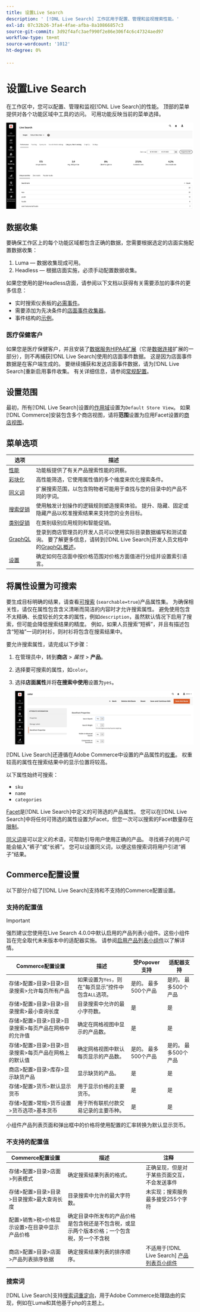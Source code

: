 ```yaml
---
title: 设置Live Search
description: ' [!DNL Live Search] 工作区用于配置、管理和监视搜索性能。'
exl-id: 07c32b26-3fa4-4fae-afba-8a10866857c3
source-git-commit: 3d92f4afc3aef990f2e86e306f4c6c47324aed97
workflow-type: tm+mt
source-wordcount: '1012'
ht-degree: 0%

---
```


# 设置Live Search

在工作区中，您可以配置、管理和监视[!DNL Live Search]的性能。 顶部的菜单提供对各个功能区域中工具的访问。 可用功能反映当前的菜单选择。

![Workspace](assets/workspace.png)

## 数据收集

要确保工作区上的每个功能区域都包含正确的数据，您需要根据选定的店面实施配置数据收集：

1. Luma — 数据收集现成可用。
1. Headless — 根据店面实施，必须手动配置数据收集。

如果您使用的是Headless店面，请参阅以下文档以获得有关需要添加的事件的更多信息：

- 实时搜索仪表板的[必需事件](events.md)。
- 需要添加为先决条件的[店面事件收集器](https://developer.adobe.com/commerce/services/shared-services/storefront-events/collector/)。
- 事件结构的[示例](https://github.com/adobe/commerce-events/tree/main/examples)。

### 医疗保健客户

如果您是医疗保健客户，并且安装了[数据服务HIPAA扩展](../data-connection/hipaa-readiness.md#installation)（它是[数据连接](../data-connection/overview.md)扩展的一部分），则不再捕获[!DNL Live Search]使用的店面事件数据。 这是因为店面事件数据是在客户端生成的。 要继续捕获和发送店面事件数据，请为[!DNL Live Search]重新启用事件收集。 有关详细信息，请参阅[常规配置](https://experienceleague.adobe.com/en/docs/commerce-admin/config/general/general#data-services)。

## 设置范围

最初，所有[!DNL Live Search]设置的[作用域](https://experienceleague.adobe.com/docs/commerce-admin/start/setup/websites-stores-views.html#scope-settings)设置为`Default Store View`。 如果[!DNL Commerce]安装包含多个商店视图，请将&#x200B;**范围**&#x200B;设置为应用Facet设置的[商店视图](https://experienceleague.adobe.com/docs/commerce-admin/start/setup/websites-stores-views.html)。

## 菜单选项

| 选项 | 描述 |
|--- |--- |
| [性能](performance.md) | 功能板提供了有关产品搜索性能的洞察。 |
| [彩块化](facets.md) | 高性能筛选，它使用属性值的多个维度来优化搜索条件。 |
| [同义词](synonyms.md) | 扩展搜索范围，以包含购物者可能用于查找与您的目录中的产品不同的字词。 |
| [搜索促销](rules.md) | 使用触发计划操作的逻辑规则塑造搜索体验。 提升、隐藏、固定或隐藏产品以校准搜索结果来支持您的业务目标。 |
| [类别促销](category-merch.md) | 在类别级别应用规则和智能促销。 |
| [GraphQL](graphql.md) | 登录到商店管理员的开发人员可以使用实际目录数据编写和测试查询。 要了解更多信息，请转到[!DNL Live Search]开发人员文档中的[GraphQL概述](https://developer.adobe.com/commerce/services/graphql/live-search/)。 |
| [设置](settings.md) | 确定如何在店面中按价格范围对价格方面值进行分组并设置索引语言。 |

## 将属性设置为可搜索

要生成目标明确的结果，请查看[可搜索](https://experienceleague.adobe.com/docs/commerce-admin/catalog/product-attributes/product-attributes.html) (`searchable=true`)产品属性集。 为确保相关性，请仅在属性包含含义清晰而简洁的内容时才允许搜索属性。 避免使用包含不太精确、长度较长的文本的属性，例如`description`，虽然默认情况下启用了搜索，但可能会降低搜索结果的精度。 例如，如果人员搜索“短裤”，并且有描述包含“短袖”一词的衬衫，则衬衫将包含在搜索结果中。

要允许搜索属性，请完成以下步骤：

1. 在管理员中，转到&#x200B;**商店** > *属性* > **产品**。
1. 选择要可搜索的属性，如`color`。
1. 选择&#x200B;**店面属性**&#x200B;并将&#x200B;**在搜索中使用**&#x200B;设置为`yes`。

   ![Workspace](assets/attribute-searchable.png)

[!DNL Live Search]还遵循在Adobe Commerce中设置的产品属性的[权重](https://experienceleague.adobe.com/docs/commerce-admin/catalog/catalog/search/search-results.html#weighted-search)。 权重较高的属性在搜索结果中的显示位置将较高。

以下属性始终可搜索：

- `sku`
- `name`
- `categories`

[Facet](facets.md)是[!DNL Live Search]中定义的可筛选的产品属性。 您可以在[!DNL Live Search]中将任何可筛选的属性设置为Facet，但您一次可以搜索的Facet数量存在[限制](boundaries-limits.md)。

[同义词](synonyms.md)是可以定义的术语，可帮助引导用户使用正确的产品。 寻找裤子的用户可能会输入“裤子”或“长裤”。 您可以设置同义词，以便这些搜索词将用户引进“裤子”结果。

## Commerce配置设置

以下部分介绍了[!DNL Live Search]支持和不支持的Commerce配置设置。

### 支持的配置值

>[!IMPORTANT]
>
>强烈建议您使用在Live Search 4.0.0中默认启用的产品列表小组件。这些小组件旨在完全取代未来版本中的适配器实施。 请参阅[启用产品列表小组件](install.md#enable-product-listing-widgets)以了解详情。

| Commerce配置设置 | 描述 | 受Popover支持 | 适配器支持 |
|---|---|---|---|
| 存储>配置>目录>目录>目录搜索>允许每页所有产品 | 如果设置为`Yes`，则在“每页显示”控件中包含`ALL`选项。 | 是的。 最多500个产品 | 是的。 最多500个产品 |
| 存储>配置>目录>目录>目录搜索>最小查询长度 | 目录搜索中允许的最小字符数。 | 是 | 是 |
| 存储>配置>目录>目录>目录搜索>每页产品在网格中的允许值 | 确定在网格视图中显示的产品数。 | 是 | 是 |
| 存储>配置>目录>目录>目录搜索>每页产品在网格上的默认值 | 确定网格视图中默认每页显示的产品数。 | 是的。 最多500个产品 | 是的。 最多500个产品 |
| 商店>配置>目录>库存>显示缺货产品 | 显示缺货的产品。 | 是 | 是 |
| 存储>配置>货币>默认显示货币 | 用于显示价格的主要货币。 | 是 | 是 |
| 存储>配置>常规>货币设置>货币选项>基本货币 | 用于所有联机付款交易记录的主要币种。 | 是 | 是 |

小组件产品列表页面和弹出框中的价格将使用配置的汇率转换为默认显示货币。

### 不支持的配置值

| Commerce配置设置 | 描述 | 注释 |
|---|---|---|
| 存储>配置>目录>店面>列表模式 | 确定搜索结果列表的格式。 | 正确呈现，但是对于某些页面交互，不会发送事件 |
| 存储>配置>目录>目录>目录搜索>最大查询长度 | 目录搜索中允许的最大字符数。 | 未实现；搜索服务最多接受255个字符 |
| 配置>销售>税>价格显示设置>在目录中显示产品价格 | 确定目录中所发布的产品价格是包含税还是不包含税，或显示两个版本价格；一个包含税，另一个不含税 |  |
| 商店>配置>目录>店面>产品列表排序依据 | 确定搜索结果列表的排序顺序。 | 不适用于[!DNL Live Search] [产品列表页小组件](plp-styling.md) |

### 搜索词

[!DNL Live Search]支持[搜索词重定向](https://experienceleague.adobe.com/docs/commerce-admin/catalog/catalog/search/search-terms.html)，用于Adobe Commerce处理路由的实现，例如在Luma和其他基于php的主题上。
